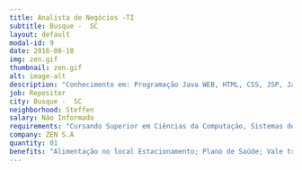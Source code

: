 ```yaml
---
title: Analista de Negócios -TI
subtitle: Busque -  SC
layout: default
modal-id: 9
date: 2016-08-18
img: zen.gif
thumbnail: zen.gif
alt: image-alt
description: "Conhecimento em: Programação Java WEB, HTML, CSS, JSP, JavaScript Banco de Dados Oracle / PLSQL Conhecimento em análise de Negócios BPMN -Mapeamento de Processos – (Desejável) FrameWork Bootstrap (Desejável) Gestão de Projetos (Desejável)"
job: Repositor
city: Busque -  SC
neighborhood: Steffen
salary: Não Informado
requirements: "Cursando Superior em Ciências da Computação, Sistemas de Informação, Administração ou áreas afins."
company: ZEN S.A
quantity: 01
benefits: "Alimentação no local	Estacionamento;	Plano de Saúde; Vale transporte; Plano Odontológico; PPR/PL; Previdência Privada"
---
```

